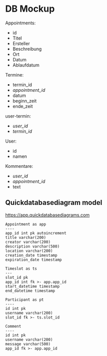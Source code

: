 # DB Mockup

Appointments:
- id
- Titel
- Ersteller
- Beschreibung
- Ort
- Datum
- Ablaufdatum

Termine:
- termin_id
- _appointment_id_
- datum
- beginn_zeit
- ende_zeit

user-termin:
- _user_id_
- _termin_id_

User:
- id
- namen

Kommentare:
- _user_id_
- _appointment_id_
- text

## Quickdatabasediagram model

https://app.quickdatabasediagrams.com
```
Appointment as app
----
app_id int pk autoincrement
title varchar(200)
creator varchar(200)
description varchar(500)
location varchar(200)
creation_date timestamp
expiration_date timestamp

Timeslot as ts
---
slot_id pk
app_id int fk >- app.app_id
start_datetime timestamp
end_datetime timestamp

Participant as pt
----
id int pk
username varchar(200)
slot_id fk >- ts.slot_id

Comment
----
id int pk
username varchar(200)
message varchar(500)
app_id fk >- app.app_id
```